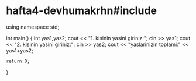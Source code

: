# hafta4-devhumakrhn#include <iostream>
using namespace std;

int main()
{
    int yas1,yas2;
    cout << "1. kisinin yasini giriniz:";
    cin >> yas1;
    cout << "2. kisinin yasini giriniz:";
    cin >> yas2;
    cout << "yaslarinizin toplami:" << yas1+yas2;

    return 0;
}
